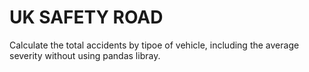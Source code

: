 # UK SAFETY ROAD
Calculate the total accidents by tipoe of vehicle, including the average severity without using pandas libray.